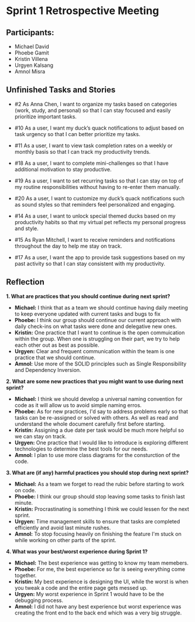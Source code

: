 # Sprint 1 Retrospective Meeting

## Participants: 
- Michael David
- Phoebe Gamit
- Kristin Villena
- Urgyen Kalsang
- Amnol Misra

## Unfinished Tasks and Stories 
- #2 As Anna Chen, I want to organize my tasks based on categories (work, study, and personal) so that I can stay focused and easily prioritize important tasks.

- #10 As a user, I want my duck’s quack notifications to adjust based on task urgency so that I can better prioritize my tasks.

- #11 As a user, I want to view task completion rates on a weekly or monthly basis so that I can track my productivity trends.

- #18 As a user, I want to complete mini-challenges so that I have additional motivation to stay productive.

- #19 As a user, I want to set recurring tasks so that I can stay on top of my routine responsibilities without having to re-enter them manually.

- #20 As a user, I want to customize my duck’s quack notifications such as sound styles so that reminders feel personalized and engaging.

- #14 As a user, I want to unlock special themed ducks based on my productivity habits so that my virtual pet reflects my personal progress and style.

- #15 As Ryan Mitchell, I want to receive reminders and notifications throughout the day to help me stay on track.

- #17 As a user, I want the app to provide task suggestions based on my past activity so that I can stay consistent with my productivity.

## Reflection
**1. What are practices that you should continue during next sprint?**
  - **Michael:** I think that as a team we should continue having daily meeting to keep everyone updated with current tasks and bugs to fix
  - **Phoebe:** I think our group should continue our current approach with daily check-ins on what tasks were done and delegative new ones.
  - **Kristin:** One practice that I want to continue is the open commuication within the group. When one is struggling on their part, we try to help each other out as best as possible. 
  - **Urgyen:** Clear and frequent communication within the team is one practice that we should continue. 
  - **Amnol:** Use more of the SOLID principles such as Single Responsibility and Dependency Inversion.

**2. What are some new practices that you might want to use during next sprint?**
  - **Michael:** I think we should develop a universal naming convention for code as it will allow us to avoid simple naming erros.
  - **Phoebe:** As for new practices, I'd say to address problems early so that tasks can be re-assigned or solved with others. As well as read and understand the whole document carefully first before starting. 
  - **Kristin:** Assigning a due date per task would be much more helpful so we can stay on track.
  - **Urgyen:** One practice that I would like to introduce is exploring different technologies to determine the best tools for our needs. 
  - **Amnol:** I plan to use more class diagrams for the consturction of the code.

**3. What are (if any) harmful practices you should stop during next sprint?**
  - **Michael:**  As a team we forget to read the rubic before starting to work on code.
  - **Phoebe:** I think our group should stop leaving some tasks to finish last minute.
  - **Kristin:** Procrastinating is something I think we could lessen for the next sprint.
  - **Urgyen:** Time management skills to ensure that tasks are completed efficiently and avoid last minute rushes. 
  - **Amnol:** To stop focusing heavily on finishing the feature I'm stuck on while working on other parts of the sprint.

**4. What was your best/worst experience during Sprint 1?**
  - **Michael:** The best experience was getting to know my team memebers.
  - **Phoebe:** For me, the best experience so far is seeing everything come together. 
  - **Kristin:** My best experience is designing the UI, while the worst is when you tweak a code and the entire page gets messed up.
  - **Urgyen:** My worst experience in Sprint 1 would have to be the debugging process.
  - **Amnol:** I did not have any best experience but worst experience was creating the front end to the back end which was a very big struggle.
